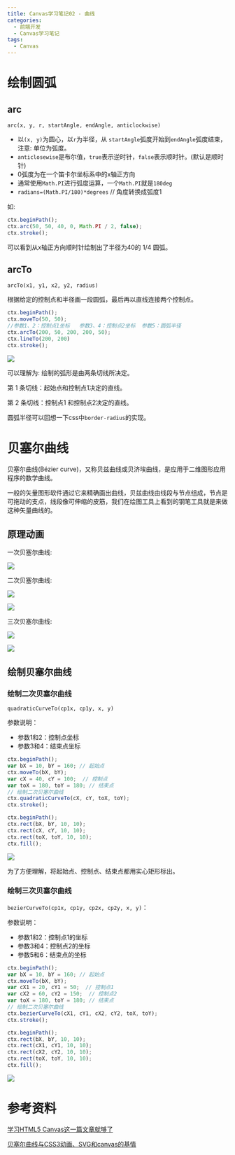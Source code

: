 ```yaml
---
title: Canvas学习笔记02 - 曲线
categories:
  - 前端开发
  - Canvas学习笔记
tags:
  - Canvas
---
```




# 绘制圆弧

## arc

`arc(x, y, r, startAngle, endAngle, anticlockwise)`

- 以`(x, y)`为圆心，以`r`为半径，从 `startAngle`弧度开始到`endAngle`弧度结束，注意: 单位为弧度。
- `anticlosewise`是布尔值，`true`表示逆时针，`false`表示顺时针。(默认是顺时针)
- 0弧度为在一个笛卡尔坐标系中的x轴正方向
- 通常使用`Math.PI`进行弧度运算，一个`Math.PI`就是`180deg`
- `radians=(Math.PI/180)*degrees`   // 角度转换成弧度1

如:

```js
ctx.beginPath();
ctx.arc(50, 50, 40, 0, Math.PI / 2, false);
ctx.stroke();
```

可以看到从x轴正方向顺时针绘制出了半径为40的 1/4 圆弧。



## arcTo

`arcTo(x1, y1, x2, y2, radius)`

根据给定的控制点和半径画一段圆弧，最后再以直线连接两个控制点。

```js
ctx.beginPath();
ctx.moveTo(50, 50);
//参数1、2：控制点1坐标   参数3、4：控制点2坐标  参数5：圆弧半径
ctx.arcTo(200, 50, 200, 200, 50);
ctx.lineTo(200, 200)
ctx.stroke();
```

![](http://xiaoyulive.oss-cn-beijing.aliyuncs.com/imgs/0021.jpg)

可以理解为: 绘制的弧形是由两条切线所决定。

 第 1 条切线：起始点和控制点1决定的直线。

 第 2 条切线：控制点1 和控制点2决定的直线。

圆弧半径可以回想一下css中`border-radius`的实现。



# 贝塞尔曲线

贝塞尔曲线(Bézier curve)，又称贝兹曲线或贝济埃曲线，是应用于二维图形应用程序的数学曲线。

 一般的矢量图形软件通过它来精确画出曲线，贝兹曲线由线段与节点组成，节点是可拖动的支点，线段像可伸缩的皮筋，我们在绘图工具上看到的钢笔工具就是来做这种矢量曲线的。

## 原理动画

一次贝塞尔曲线:

![](http://xiaoyulive.oss-cn-beijing.aliyuncs.com/imgs/0022.jpg) 

二次贝塞尔曲线:

![](http://xiaoyulive.oss-cn-beijing.aliyuncs.com/imgs/0023.jpg)

![](http://xiaoyulive.oss-cn-beijing.aliyuncs.com/imgs/0024.jpg)

三次贝塞尔曲线:

![](http://xiaoyulive.oss-cn-beijing.aliyuncs.com/imgs/0025.jpg)

![](http://xiaoyulive.oss-cn-beijing.aliyuncs.com/imgs/0026.jpg)



## 绘制贝塞尔曲线

### 绘制二次贝塞尔曲线

`quadraticCurveTo(cp1x, cp1y, x, y)`

参数说明：

- 参数1和2：控制点坐标
- 参数3和4：结束点坐标

```js
ctx.beginPath();
var bX = 10, bY = 160; // 起始点
ctx.moveTo(bX, bY);
var cX = 40, cY = 100;  // 控制点
var toX = 180, toY = 180; // 结束点
// 绘制二次贝塞尔曲线
ctx.quadraticCurveTo(cX, cY, toX, toY);
ctx.stroke();

ctx.beginPath();
ctx.rect(bX, bY, 10, 10);
ctx.rect(cX, cY, 10, 10);
ctx.rect(toX, toY, 10, 10);
ctx.fill();
```

![](http://xiaoyulive.oss-cn-beijing.aliyuncs.com/imgs/0027.png)

为了方便理解，将起始点、控制点、结束点都用实心矩形标出。



### 绘制三次贝塞尔曲线

`bezierCurveTo(cp1x, cp1y, cp2x, cp2y, x, y)`：

参数说明：

- 参数1和2：控制点1的坐标
- 参数3和4：控制点2的坐标
- 参数5和6：结束点的坐标

```js
ctx.beginPath();
var bX = 10, bY = 160; // 起始点
ctx.moveTo(bX, bY);
var cX1 = 20, cY1 = 50;  // 控制点1
var cX2 = 60, cY2 = 150;  // 控制点2
var toX = 180, toY = 180; // 结束点
// 绘制二次贝塞尔曲线
ctx.bezierCurveTo(cX1, cY1, cX2, cY2, toX, toY);
ctx.stroke();

ctx.beginPath();
ctx.rect(bX, bY, 10, 10);
ctx.rect(cX1, cY1, 10, 10);
ctx.rect(cX2, cY2, 10, 10);
ctx.rect(toX, toY, 10, 10);
ctx.fill();
```

![](http://xiaoyulive.oss-cn-beijing.aliyuncs.com/imgs/0028.png)




# 参考资料

 [学习HTML5 Canvas这一篇文章就够了](http://blog.csdn.net/u012468376/article/details/73350998) 

[贝塞尔曲线与CSS3动画、SVG和canvas的基情](http://www.zhangxinxu.com/wordpress/2013/08/%E8%B4%9D%E5%A1%9E%E5%B0%94%E6%9B%B2%E7%BA%BF-cubic-bezier-css3%E5%8A%A8%E7%94%BB-svg-canvas/) 